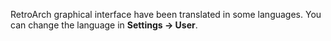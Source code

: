 RetroArch graphical interface have been translated in some languages. You can change the language in **Settings → User**.